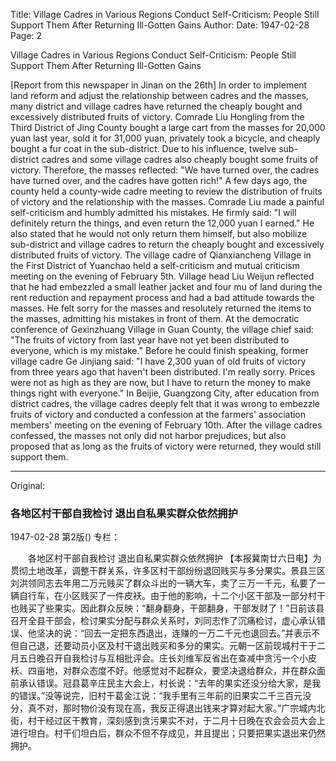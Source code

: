 Title: Village Cadres in Various Regions Conduct Self-Criticism: People Still Support Them After Returning Ill-Gotten Gains
Author:
Date: 1947-02-28
Page: 2

Village Cadres in Various Regions Conduct Self-Criticism: People Still Support Them After Returning Ill-Gotten Gains

[Report from this newspaper in Jinan on the 26th] In order to implement land reform and adjust the relationship between cadres and the masses, many district and village cadres have returned the cheaply bought and excessively distributed fruits of victory. Comrade Liu Hongling from the Third District of Jing County bought a large cart from the masses for 20,000 yuan last year, sold it for 31,000 yuan, privately took a bicycle, and cheaply bought a fur coat in the sub-district. Due to his influence, twelve sub-district cadres and some village cadres also cheaply bought some fruits of victory. Therefore, the masses reflected: "We have turned over, the cadres have turned over, and the cadres have gotten rich!" A few days ago, the county held a county-wide cadre meeting to review the distribution of fruits of victory and the relationship with the masses. Comrade Liu made a painful self-criticism and humbly admitted his mistakes. He firmly said: "I will definitely return the things, and even return the 12,000 yuan I earned." He also stated that he would not only return them himself, but also mobilize sub-district and village cadres to return the cheaply bought and excessively distributed fruits of victory. The village cadre of Qianxiancheng Village in the First District of Yuanchao held a self-criticism and mutual criticism meeting on the evening of February 5th. Village head Liu Weijun reflected that he had embezzled a small leather jacket and four mu of land during the rent reduction and repayment process and had a bad attitude towards the masses. He felt sorry for the masses and resolutely returned the items to the masses, admitting his mistakes in front of them. At the democratic conference of Gexinzhuang Village in Guan County, the village chief said: "The fruits of victory from last year have not yet been distributed to everyone, which is my mistake." Before he could finish speaking, former village cadre Ge Jinjiang said: "I have 2,300 yuan of old fruits of victory from three years ago that haven't been distributed. I'm really sorry. Prices were not as high as they are now, but I have to return the money to make things right with everyone." In Beijie, Guangzong City, after education from district cadres, the village cadres deeply felt that it was wrong to embezzle fruits of victory and conducted a confession at the farmers' association members' meeting on the evening of February 10th. After the village cadres confessed, the masses not only did not harbor prejudices, but also proposed that as long as the fruits of victory were returned, they would still support them.



<hr /> 

Original: 


### 各地区村干部自我检讨  退出自私果实群众依然拥护

1947-02-28
第2版()
专栏：

　　各地区村干部自我检讨
    退出自私果实群众依然拥护
    【本报冀南廿六日电】为贯彻土地改革，调整干群关系，许多区村干部纷纷退回贱买与多分果实。景县三区刘洪领同志去年用二万元贱买了群众斗出的一辆大车，卖了三万一千元，私要了一辆自行车，在小区贱买了一件皮袄。由于他的影响，十二个小区干部及一部分村干也贱买了些果实。因此群众反映：“翻身翻身，干部翻身，干部发财了！”日前该县召开全县干部会，检讨果实分配与群众关系时，刘同志作了沉痛检讨，虚心承认错误、他坚决的说：“回去一定把东西退出，连赚的一万二千元也退回去。”并表示不但自己退，还要动员小区及村干退出贱买和多分的果实。元朝一区前现城村干于二月五日晚召开自我检讨与互相批评会。庄长刘维军反省出在查减中贪污一个小皮袄、四亩地，对群众态度不好。他感觉对不起群众，要坚决退给群众，并在群众面前承认错误。冠县葛辛庄民主大会上，村长说：“去年的果实还没分给大家，是我的错误。”没等说完，旧村干葛金江说：“我手里有三年前的旧果实二千三百元没分，真不对，那时物价没有现在高，我反正得退出钱来才算对起大家。”广宗城内北街，村干经过区干教育，深刻感到贪污果实不对，于二月十日晚在农会会员大会上进行坦白。村干们坦白后，群众不但不存成见，并且提出；只要把果实退出来仍然拥护。
